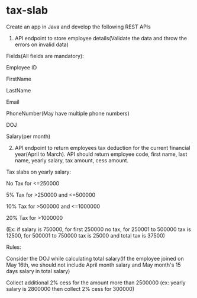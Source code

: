 # tax-slab

Create an app in Java and develop the following REST APIs

1. API endpoint to store employee details(Validate the data and throw the errors on invalid data)



Fields(All fields are mandatory):

Employee ID

FirstName

LastName

Email

PhoneNumber(May have multiple phone numbers)

DOJ

Salary(per month)



2. API endpoint to return employees tax deduction for the current financial year(April to March). API should return employee code, first name, last name, yearly salary, tax amount, cess amount.



Tax slabs on yearly salary:

No Tax for <=250000

5% Tax for >250000 and <=500000

10% Tax for >500000 and <=1000000

20% Tax for >1000000

(Ex: if salary is 750000, for first 250000 no tax, for 250001 to 500000 tax is 12500, for 500001 to 750000 tax is 25000 and total tax is 37500)





Rules:

Consider the DOJ while calculating total salary(If the employee joined on May 16th, we should not include April month salary and May month's 15 days salary in total salary)

Collect additional 2% cess for the amount more than 2500000 (ex: yearly salary is 2800000 then collect 2% cess for 300000)